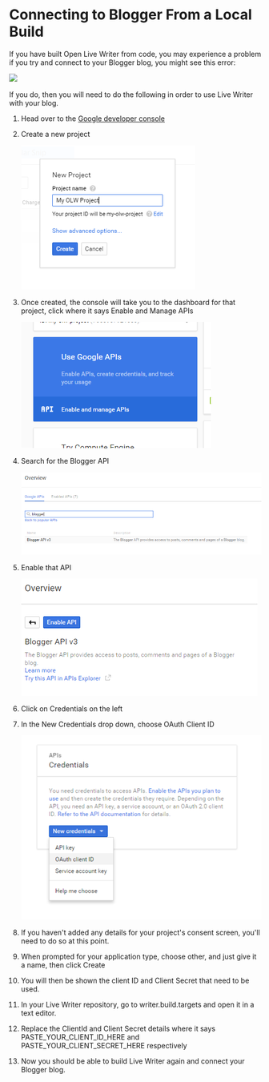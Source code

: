 # Connecting to Blogger From a Local Build

If you have built Open Live Writer from code, you may experience a problem if you try and connect to your Blogger blog, you might see this error:

![](https://cloud.githubusercontent.com/assets/3222168/11915551/e9f858ee-a670-11e5-9b07-d5e8f6aa8147.png)

If you do, then you will need to do the following in order to use Live Writer with your blog. 

1. Head over to the [Google developer console](https://console.developers.google.com/project)
2. Create a new project

    ![](images/ConnectingToBloggerImage1.png?raw=true)
3. Once created, the console will take you to the dashboard for that project, click where it says Enable and Manage APIs

    ![](images/ConnectingToBloggerImage2.png?raw=true)
4. Search for the Blogger API

    ![](images/ConnectingToBloggerImage3.png?raw=true)
5. Enable that API

    ![](images/ConnectingToBloggerImage4.png?raw=true)
6. Click on Credentials on the left
7. In the New Credentials drop down, choose OAuth Client ID

    ![](images/ConnectingToBloggerImage5.png?raw=true)
8. If you haven't added any details for your project's consent screen, you'll need to do so at this point.
9. When prompted for your application type, choose other, and just give it a name, then click Create
10. You will then be shown the client ID and Client Secret that need to be used.
11. In your Live Writer repository, go to writer.build.targets and open it in a text editor.
12. Replace the ClientId and Client Secret details where it says PASTE\_YOUR\_CLIENT\_ID\_HERE and PASTE\_YOUR\_CLIENT\_SECRET\_HERE respectively
13. Now you should be able to build Live Writer again and connect your Blogger blog.
